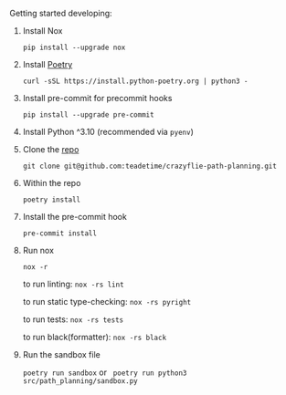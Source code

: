 

Getting started developing:

1. Install Nox

    `pip install --upgrade nox`

2. Install [Poetry](https://python-poetry.org/docs/)

    `curl -sSL https://install.python-poetry.org | python3 -`

3. Install pre-commit for precommit hooks

    `pip install --upgrade pre-commit`

4. Install Python ^3.10 (recommended via `pyenv`)

5. Clone the [repo](https://github.com/teadetime/crazyflie-path-planning)

    `git clone git@github.com:teadetime/crazyflie-path-planning.git`

6. Within the repo

    `poetry install`

7. Install the pre-commit hook

    `pre-commit install`

6. Run nox

    `nox -r`

    to run linting: `nox -rs lint`

    to run static type-checking: `nox -rs pyright`

    to run tests: `nox -rs tests`

    to run black(formatter): `nox -rs black`

7. Run the sandbox file

    `poetry run sandbox` or ` poetry run python3 src/path_planning/sandbox.py`
